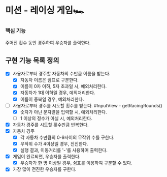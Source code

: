 # 미션 - 레이싱 게임🏎️

### 핵심 기능

주어진 횟수 동안 경주하여 우승자를 출력한다.

## 구현 기능 목록 정의

- [x] 사용자로부터 경주할 자동차의 수만큼 이름을 받는다.
  - [x] 자동차 이름은 쉼표로 구분한다.
  - [x] 이름이 0자 이하, 5자 초과일 시, 예외처리한다.
  - [x] 자동차가 1대 이하일 경우, 예외처리한다.
  - [x] 이름이 중복일 경우, 예외처리한다.
- [ ] 사용자로부터 경주를 시도할 횟수를 받는다. #InputView - getRacingRounds()
  - [x] 숫자가 아닌 문자열을 입력할 시, 예외처리한다.
  - [ ] 1 이상의 정수가 아닐 시, 예외처리한다.
- [x] 자동차 경주를 시도할 횟수만큼 반복한다.
- [x] 자동차 경주
  - [x] 각 자동차 수만큼의 0-9사이의 무작위 수를 구한다.
  - [x] 무작위 수가 4이상일 경우, 전진한다.
  - [x] 실행 결과, 이동거리를 '-'를 사용하여 출력한다.
- [x] 게임이 완료되면, 우승자를 출력한다.
  - [x] 우승자가 한 명 이상일 경우, 쉼표를 이용하여 구분할 수 있다.
- [x] 가장 많이 전진한 우승자를 구한다.
